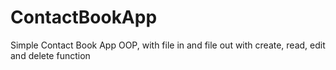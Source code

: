 # ContactBookApp
Simple Contact Book App OOP, with file in and file out with create, read, edit and delete function
